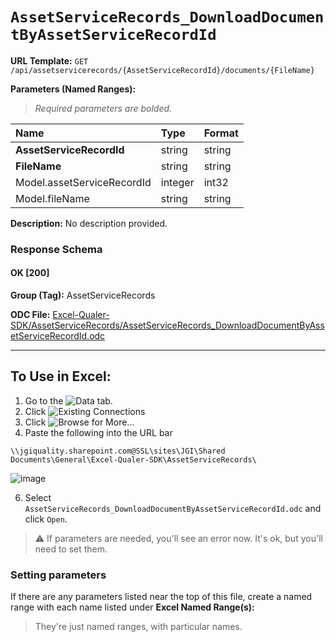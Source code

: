 # `AssetServiceRecords_DownloadDocumentByAssetServiceRecordId`
> 

**URL Template:**
`GET /api/assetservicerecords/{AssetServiceRecordId}/documents/{FileName}`

**Parameters (Named Ranges):**

> *Required parameters are bolded.*

| Name                       | Type    | Format   |
|:---------------------------|:--------|:---------|
| **AssetServiceRecordId**   | string  | string   |
| **FileName**               | string  | string   |
| Model.assetServiceRecordId | integer | int32    |
| Model.fileName             | string  | string   |

**Description:**
No description provided.

### Response Schema

#### OK [200]



**Group (Tag):**
AssetServiceRecords

**ODC File:**
[Excel-Qualer-SDK/AssetServiceRecords/AssetServiceRecords_DownloadDocumentByAssetServiceRecordId.odc](https://github.com/Johnson-Gage-Inspection-Inc/qualer-sdk-odc/blob/main/Excel-Qualer-SDK/AssetServiceRecords/AssetServiceRecords_DownloadDocumentByAssetServiceRecordId.odc)

---

To Use in Excel:
---

1. Go to the ![`Data`](https://github.com/user-attachments/assets/da437a70-57b3-4c5b-bb01-4910ece19ed1)
 tab.
3. Click ![Existing Connections](https://github.com/user-attachments/assets/a2f1ed67-b2e0-4c23-ac90-68c870e60289)
4. Click ![`Browse for More...`](https://github.com/user-attachments/assets/8e698494-6865-41e7-b6fa-043aea81809a)
5. Paste the following into the URL bar
```
\\jgiquality.sharepoint.com@SSL\sites\JGI\Shared Documents\General\Excel-Qualer-SDK\AssetServiceRecords\
```

![image](https://github.com/user-attachments/assets/1e1a8d87-0377-446d-aaf5-d78562991db3)

6. Select `AssetServiceRecords_DownloadDocumentByAssetServiceRecordId.odc` and click `Open`.

> ⚠️ If parameters are needed, you'll see an error now. It's ok, but you'll need to set them.

### Setting parameters
If there are any parameters listed near the top of this file, create a named range with each name listed under **Excel Named Range(s):**
> They're just named ranges, with particular names.
